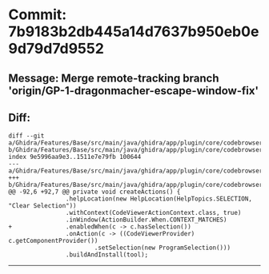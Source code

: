 # Commit: 7b9183b2db445a14d7637b950eb0e9d79d7d9552
## Message: Merge remote-tracking branch 'origin/GP-1-dragonmacher-escape-window-fix'
## Diff:
```
diff --git a/Ghidra/Features/Base/src/main/java/ghidra/app/plugin/core/codebrowser/CodeBrowserSelectionPlugin.java b/Ghidra/Features/Base/src/main/java/ghidra/app/plugin/core/codebrowser/CodeBrowserSelectionPlugin.java
index 9e5996aa9e3..1511e7e79fb 100644
--- a/Ghidra/Features/Base/src/main/java/ghidra/app/plugin/core/codebrowser/CodeBrowserSelectionPlugin.java
+++ b/Ghidra/Features/Base/src/main/java/ghidra/app/plugin/core/codebrowser/CodeBrowserSelectionPlugin.java
@@ -92,6 +92,7 @@ private void createActions() {
 				.helpLocation(new HelpLocation(HelpTopics.SELECTION, "Clear Selection"))
 				.withContext(CodeViewerActionContext.class, true)
 				.inWindow(ActionBuilder.When.CONTEXT_MATCHES)
+				.enabledWhen(c -> c.hasSelection())
 				.onAction(c -> ((CodeViewerProvider) c.getComponentProvider())
 						.setSelection(new ProgramSelection()))
 				.buildAndInstall(tool);
```
-----------------------------------
